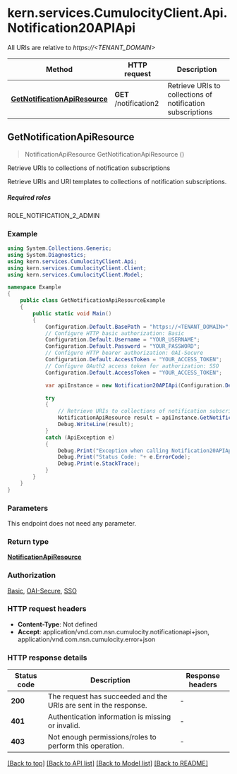 # kern.services.CumulocityClient.Api.Notification20APIApi

All URIs are relative to *https://<TENANT_DOMAIN>*

Method | HTTP request | Description
------------- | ------------- | -------------
[**GetNotificationApiResource**](Notification20APIApi.md#getnotificationapiresource) | **GET** /notification2 | Retrieve URIs to collections of notification subscriptions



## GetNotificationApiResource

> NotificationApiResource GetNotificationApiResource ()

Retrieve URIs to collections of notification subscriptions

Retrieve URIs and URI templates to collections of notification subscriptions.  <section><h5>Required roles</h5> ROLE_NOTIFICATION_2_ADMIN </section> 

### Example

```csharp
using System.Collections.Generic;
using System.Diagnostics;
using kern.services.CumulocityClient.Api;
using kern.services.CumulocityClient.Client;
using kern.services.CumulocityClient.Model;

namespace Example
{
    public class GetNotificationApiResourceExample
    {
        public static void Main()
        {
            Configuration.Default.BasePath = "https://<TENANT_DOMAIN>";
            // Configure HTTP basic authorization: Basic
            Configuration.Default.Username = "YOUR_USERNAME";
            Configuration.Default.Password = "YOUR_PASSWORD";
            // Configure HTTP bearer authorization: OAI-Secure
            Configuration.Default.AccessToken = "YOUR_ACCESS_TOKEN";
            // Configure OAuth2 access token for authorization: SSO
            Configuration.Default.AccessToken = "YOUR_ACCESS_TOKEN";

            var apiInstance = new Notification20APIApi(Configuration.Default);

            try
            {
                // Retrieve URIs to collections of notification subscriptions
                NotificationApiResource result = apiInstance.GetNotificationApiResource();
                Debug.WriteLine(result);
            }
            catch (ApiException e)
            {
                Debug.Print("Exception when calling Notification20APIApi.GetNotificationApiResource: " + e.Message );
                Debug.Print("Status Code: "+ e.ErrorCode);
                Debug.Print(e.StackTrace);
            }
        }
    }
}
```

### Parameters

This endpoint does not need any parameter.

### Return type

[**NotificationApiResource**](NotificationApiResource.md)

### Authorization

[Basic](../README.md#Basic), [OAI-Secure](../README.md#OAI-Secure), [SSO](../README.md#SSO)

### HTTP request headers

- **Content-Type**: Not defined
- **Accept**: application/vnd.com.nsn.cumulocity.notificationapi+json, application/vnd.com.nsn.cumulocity.error+json


### HTTP response details
| Status code | Description | Response headers |
|-------------|-------------|------------------|
| **200** | The request has succeeded and the URIs are sent in the response. |  -  |
| **401** | Authentication information is missing or invalid. |  -  |
| **403** | Not enough permissions/roles to perform this operation. |  -  |

[[Back to top]](#)
[[Back to API list]](../README.md#documentation-for-api-endpoints)
[[Back to Model list]](../README.md#documentation-for-models)
[[Back to README]](../README.md)

